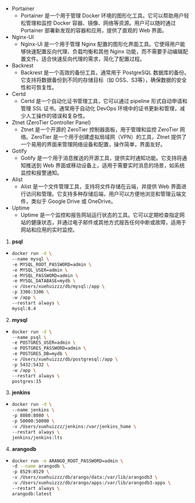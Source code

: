 - Portainer
    - Portainer 是一个用于管理 Docker 环境的图形化工具。它可以帮助用户轻松管理和监控 Docker 容器、镜像、网络等资源。用户可以随时通过 Portainer 部署新发现的容器和应用，提供了直观的 Web 界面。
- Nginx-UI
    - Nginx-UI 是一个用于管理 Nginx 配置的图形化界面工具。它使得用户能够快速配置反向代理、负载均衡和其他 Nginx 功能，而不需要手动编辑配置文件。适合快速反向代理的需求，简化了配置过程。
- Backrest
    - Backrest 是一个高效的备份工具，通常用于 PostgreSQL 数据库的备份。它支持将数据备份到不同的存储目标（如 OSS、S3等），确保数据的安全性和可恢复性。
- Certd
    - Certd 是一个自动化证书管理工具，它可以通过 pipeline 形式自动申请和管理 SSL 证书。通常用于自动化 DevOps 环境中的证书更新和管理，减少人工操作的错误和复杂性。
- Ztnet (ZeroTier Controller Panel)
    - Ztnet 是一个开源的 ZeroTier 控制器面板，用于管理和监控 ZeroTier 网络。ZeroTier 是一个用于创建虚拟局域网（VPN）的工具，Ztnet 提供了一个易用的界面来管理网络设备和配置，操作简单，界面友好。
- Gotify
    - Gotify 是一个用于消息推送的开源工具，提供实时通知功能。它支持将通知推送到 Web 界面或移动设备上，适用于需要实时消息的场景，如系统监控和报警通知。
- Alist
    - Alist 是一个文件管理工具，支持将文件存储在云端，并提供 Web 界面进行访问和管理。它支持多种存储后端，用户可以方便地浏览和管理云端文件，类似于 Google Drive 或 OneDrive。
- Uptime
    - Uptime 是一个监控和报告网站运行状态的工具。它可以定期检查指定网站的健康状态，并通过电子邮件或其他方式报告任何中断或故障，适用于网站和应用的实时监控。

1. **psql**
  - ```bash
    docker run -d \
    --name mysql \
    -e MYSQL_ROOT_PASSWORD=admin \
    -e MYSQL_USER=admin \
    -e MYSQL_PASSWORD=admin \
    -e MYSQL_DATABASE=mydb \
    -v /Users/xuehuizzz/db/mysql:/app \
    -p 3306:3306 \
    -w /app \
    --restart always \
    mysql:8.4
    ```
2. **mysql**
  - ```bash
    docker run -d \
    --name psql \
    -e POSTGRES_USER=admin \
    -e POSTGRES_PASSWORD=admin \
    -e POSTGRES_DB=mydb \
    -v /Users/xuehuizzz/db/postgresql:/app \
    -p 5432:5432 \
    -w /app \
    --restart always \
    postgres:15
    ```
3. **jenkins**
  - ```bash
    docker run -d \
    --name jenkins \
    -p 8080:8080 \
    -p 50000:50000 \
    -v /Users/xuehuizzz/jenkins:/var/jenkins_home \
    --restart always \
    jenkins/jenkins:lts
    ```
4. **arangodb**
  - ```bash
    docker run -e ARANGO_ROOT_PASSWORD=admin \
    -d --name arangodb \
    -p 8529:8529 \
    -v /Users/xuehuizzz/db/arango/data:/var/lib/arangodb3 \
    -v /Users/xuehuizzz/db/arango/apps:/var/lib/arangodb3-apps \
    --restart always \
    arangodb:latest
    ```
